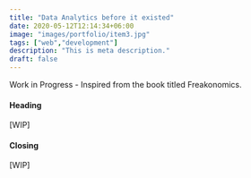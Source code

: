 ```yaml
---
title: "Data Analytics before it existed"
date: 2020-05-12T12:14:34+06:00
image: "images/portfolio/item3.jpg"
tags: ["web","development"]
description: "This is meta description."
draft: false
---
```


Work in Progress - Inspired from the book titled Freakonomics. 


#### Heading

[WIP]


#### Closing

[WIP]